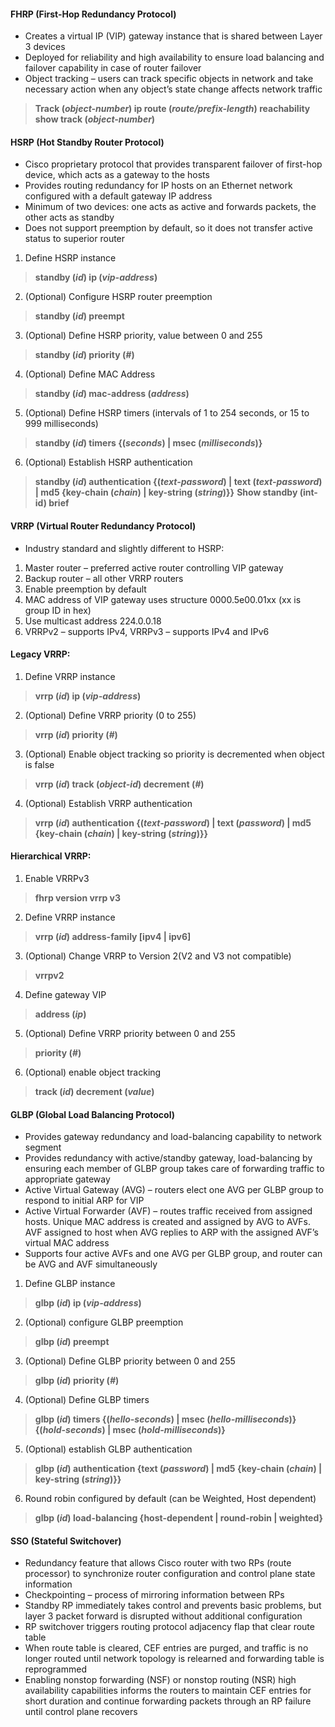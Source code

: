 #### FHRP (First-Hop Redundancy Protocol)
* Creates a virtual IP (VIP) gateway instance that is shared between Layer 3 devices
* Deployed for reliability and high availability to ensure load balancing and failover capability in case of router failover
* Object tracking – users can track specific objects in network and take necessary action when any object’s state change affects network traffic
> **Track (*object-number*) ip route (*route/prefix-length*) reachability** 
> **show track (*object-number*)**


#### HSRP (Hot Standby Router Protocol)
* Cisco proprietary protocol that provides transparent failover of first-hop device, which acts as a gateway to the hosts
* Provides routing redundancy for IP hosts on an Ethernet network configured with a default gateway IP address
* Minimum of two devices: one acts as active and forwards packets, the other acts as standby
* Does not support preemption by default, so it does not transfer active status to superior router
1. Define HSRP instance
> **standby (*id*) ip (*vip-address*)**
2. (Optional) Configure HSRP router preemption
> **standby (*id*) preempt**
3. (Optional) Define HSRP priority, value between 0 and 255 
> **standby (*id*) priority (*#*)**
4. (Optional) Define MAC Address
> **standby (*id*) mac-address (*address*)**
5. (Optional) Define HSRP timers (intervals of 1 to 254 seconds, or 15 to 999 milliseconds)
> **standby (*id*) timers {(*seconds*) | msec (*milliseconds*)}**
6. (Optional) Establish HSRP authentication
> **standby (*id*) authentication {(*text-password*) | text (*text-password*) | md5 {key-chain (*chain*) | key-string (*string*)}}**
> **Show standby (int-id) brief**


#### VRRP (Virtual Router Redundancy Protocol)
* Industry standard and slightly different to HSRP:
1. Master router – preferred active router controlling VIP gateway
2. Backup router – all other VRRP routers
3. Enable preemption by default
4. MAC address of VIP gateway uses structure 0000.5e00.01xx (xx is group ID in hex)
5. Use multicast address 224.0.0.18
6. VRRPv2 – supports IPv4, VRRPv3 – supports IPv4 and IPv6
  
#### Legacy VRRP:
1. Define VRRP instance
> **vrrp (*id*) ip (*vip-address*)**
2. (Optional) Define VRRP priority (0 to 255)
> **vrrp (*id*) priority (*#*)**
3. (Optional) Enable object tracking so priority is decremented when object is false
> **vrrp (*id*) track (*object-id*) decrement (*#*)**
4. (Optional) Establish VRRP authentication
> **vrrp (*id*) authentication {(*text-password*) | text (*password*) | md5 {key-chain (*chain*) | key-string (*string*)}}**

#### Hierarchical VRRP:
1. Enable VRRPv3
> **fhrp version vrrp v3**
2. Define VRRP instance
> **vrrp (*id*) address-family [ipv4 | ipv6]**
3. (Optional) Change VRRP to Version 2(V2 and V3 not compatible)
> **vrrpv2**
4. Define gateway VIP
> **address (*ip*)**
5. (Optional) Define VRRP priority between 0 and 255
> **priority (*#*)**
6. (Optional) enable object tracking
> **track (*id*) decrement (*value*)**


#### GLBP (Global Load Balancing Protocol)
* Provides gateway redundancy and load-balancing capability to network segment
* Provides redundancy with active/standby gateway, load-balancing by ensuring each member of GLBP group takes care of forwarding traffic to appropriate gateway
* Active Virtual Gateway (AVG) – routers elect one AVG per GLBP group to respond to initial ARP for VIP
* Active Virtual Forwarder (AVF) – routes traffic received from assigned hosts. Unique MAC address is created and assigned by AVG to AVFs. AVF assigned to host when AVG replies to ARP with the assigned AVF’s virtual MAC address
* Supports four active AVFs and one AVG per GLBP group, and router can be AVG and AVF simultaneously
1. Define GLBP instance
> **glbp (*id*) ip (*vip-address*)**
2. (Optional) configure GLBP preemption
> **glbp (*id*) preempt**
3. (Optional) Define GLBP priority between 0 and 255
> **glbp (*id*) priority (*#*)**
4. (Optional) Define GLBP timers
> **glbp (*id*) timers {(*hello-seconds*) | msec (*hello-milliseconds*)} {(*hold-seconds*) | msec (*hold-milliseconds*)}**
5. (Optional) establish GLBP authentication
> **glbp (*id*) authentication {text (*password*) | md5 {key-chain (*chain*) | key-string (*string*)}}**
6. Round robin configured by default (can be Weighted, Host dependent)
> **glbp (*id*) load-balancing {host-dependent | round-robin | weighted}**


#### SSO (Stateful Switchover)
* Redundancy feature that allows Cisco router with two RPs (route processor) to synchronize router configuration and control plane state information
* Checkpointing – process of mirroring information between RPs
* Standby RP immediately takes control and prevents basic problems, but layer 3 packet forward is disrupted without additional configuration
* RP switchover triggers routing protocol adjacency flap that clear route table
* When route table is cleared, CEF entries are purged, and traffic is no longer routed until network topology is relearned and forwarding table is reprogrammed
* Enabling nonstop forwarding (NSF) or nonstop routing (NSR) high availability capabilities informs the routers to maintain CEF entries for short duration and continue forwarding packets through an RP failure until control plane recovers
